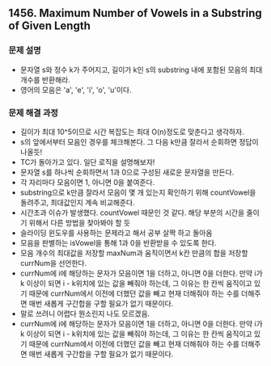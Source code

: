 ## 1456. Maximum Number of Vowels in a Substring of Given Length
### 문제 설명
- 문자열 s와 정수 k가 주어지고, 길이가 k인 s의 substring 내에 포함된 모음의 최대 개수를 반환해라.
- 영어의 모음은 'a', 'e', 'i', 'o', 'u'이다.
​
### 문제 해결 과정
- 길이가 최대 10^5이므로 시간 복잡도는 최대 O(n)정도로 맞춘다고 생각하자.
- s의 앞에서부터 모음인 경우를 체크해본다. 그 다음 k만큼 잘라서 순회하면 정답이 나올듯!
- TC가 돌아가고 있다. 일단 로직을 설명해보자!
- 문자열 s를 하나씩 순회하면서 1과 0으로 구성된 새로운 문자열을 만든다.
- 각 자리마다 모음이면 1, 아니면 0을 붙여준다.
- substring으로 k만큼 잘라서 모음이 몇 개 있는지 확인하기 위해 countVowel을 돌려주고, 최대값인지 계속 비교해준다.
- 시간초과 이슈가 발생했다. countVowel 때문인 것 같다. 해당 부분의 시간을 줄이기 위해서 다른 방법을 찾아봐야 할 듯
- 슬라이딩 윈도우를 사용하는 문제라고 해서 공부 살짝 하고 돌아옴
- 모음을 판별하는 isVowel을 통해 1과 0을 반환받을 수 있도록 한다.
- 모음 개수의 최대값을 저장할 maxNum과 움직이면서 k칸 만큼의 합을 저장할 currNum을 선언한다.
- currNum에 i에 해당하는 문자가 모음이면 1을 더하고, 아니면 0을 더한다. 만약 i가 k 이상이 되면 i - k위치에 있는 값을 빼줘야 하는데, 그 이유는 한 칸씩 움직이고 있기 때문에 currNum에서 이전에 더했던 값을 빼고 현재 더해줘야 하는 수를 더해주면 매번 새롭게 구간합을 구할 필요가 없기 때문이다.
- 말로 쓰려니 어렵다 뭔소린지 나도 모르겠음.
- currNum에 i에 해당하는 문자가 모음이면 1을 더하고, 아니면 0을 더한다. 만약 i가 k 이상이 되면 i - k위치에 있는 값을 빼줘야 하는데, 그 이유는 한 칸씩 움직이고 있기 때문에 currNum에서 이전에 더했던 값을 빼고 현재 더해줘야 하는 수를 더해주면 매번 새롭게 구간합을 구할 필요가 없기 때문이다.